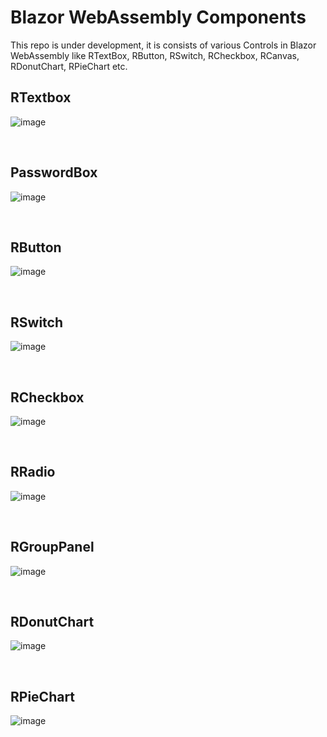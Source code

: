 # Blazor WebAssembly Components
This repo is under development, it is consists of various Controls in Blazor WebAssembly like RTextBox, RButton, RSwitch, RCheckbox, RCanvas, RDonutChart, RPieChart etc.

RTextbox
----------------------------------
![image](https://github.com/user-attachments/assets/7cf6e85c-ce52-4e07-88cd-50484f538d7b)

<br/>

PasswordBox
----------------------------------
![image](https://github.com/user-attachments/assets/7c80fb82-017b-4c5b-84b2-619371d90cfe)

<br />

RButton
----------------------------------
![image](https://github.com/user-attachments/assets/cfd18f01-3eda-44fe-ac60-f47ddaa652bf)

<br/>

RSwitch
-----------------------------------
![image](https://github.com/user-attachments/assets/a68a44e6-6852-43ad-8f53-f0f0e8e0b430)

<br />

RCheckbox
-----------------------------------
![image](https://github.com/user-attachments/assets/ff315f4b-0ae2-4f8a-af30-e5c522521444)

<br />

RRadio
-----------------------------------
![image](https://github.com/user-attachments/assets/baffaee3-56d7-4306-9608-fa2c0c44dca6)

<br/>

RGroupPanel
------------------------------------
![image](https://github.com/user-attachments/assets/ebb6d73d-e083-463b-afad-60322a13208f)

<br />

RDonutChart
-------------------------------------
![image](https://github.com/user-attachments/assets/3f20de02-342e-4c01-abda-885b387565f6)


<br/>

RPieChart
--------------------------------------
![image](https://github.com/user-attachments/assets/9ba010f5-1eb3-40c1-9718-5d66ff16831f)


<br/>





